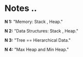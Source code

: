# Notes ..

**N 1:** "Memory: Stack , Heap."

**N 2:** "Data Structures: Stack , Heap."

**N 3:** "Tree == Hierarchical Data."

**N 4:** "Max Heap and Min Heap."